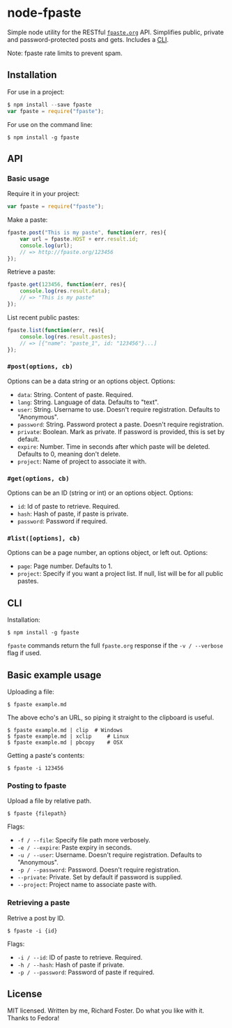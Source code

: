 # node-fpaste

Simple node utility for the RESTful [`fpaste.org`](http://fpaste.org) API.
Simplifies public, private and password-protected posts and gets.
Includes a [CLI](#cli).

Note: fpaste rate limits to prevent spam.

## Installation
For use in a project:

```js
$ npm install --save fpaste
var fpaste = require("fpaste");
```

For use on the command line:

```
$ npm install -g fpaste
```

## API

### Basic usage
Require it in your project:

```js
var fpaste = require("fpaste");
```

Make a paste:

```js
fpaste.post("This is my paste", function(err, res){
	var url = fpaste.HOST + err.result.id;
	console.log(url);
	// => http://fpaste.org/123456
});
```

Retrieve a paste:

```js
fpaste.get(123456, function(err, res){
	console.log(res.result.data);
	// => "This is my paste"
});
```

List recent public pastes:

```js
fpaste.list(function(err, res){
	console.log(res.result.pastes);
	// => [{"name": "paste_1", id: "123456"}...]
});
```

### `#post(options, cb)`
Options can be a data string or an options object.
Options:
- `data`: String. Content of paste. Required.
- `lang`: String. Language of data. Defaults to "text".
- `user`: String. Username to use. Doesn't require registration. Defaults to "Anonymous".
- `password`: String. Password protect a paste. Doesn't require registration.
- `private`: Boolean. Mark as private. If password is provided, this is set by default.
- `expire`: Number. Time in seconds after which paste will be deleted. Defaults to 0, meaning don't delete.
- `project`: Name of project to associate it with.

### `#get(options, cb)`
Options can be an ID (string or int) or an options object.
Options:
- `id`: Id of paste to retrieve. Required.
- `hash`: Hash of paste, if paste is private.
- `password`: Password if required.

### `#list([options], cb)`
Options can be a page number, an options object, or left out.
Options:
- `page`: Page number. Defaults to 1.
- `project`: Specify if you want a project list. If null, list will be for all public pastes.

## CLI
Installation:

```
$ npm install -g fpaste
```

`fpaste` commands return the full `fpaste.org` response if the `-v / --verbose` flag if used.

## Basic example usage
Uploading a file:

```
$ fpaste example.md
```

The above echo's an URL, so piping it straight to the clipboard is useful.

```
$ fpaste example.md | clip	# Windows
$ fpaste example.md | xclip		# Linux
$ fpaste example.md | pbcopy	# OSX
```

Getting a paste's contents:

```
$ fpaste -i 123456
```

### Posting to fpaste
Upload a file by relative path.
```
$ fpaste {filepath}
```

Flags:
- `-f / --file`: Specify file path more verbosely.
- `-e / --expire`: Paste expiry in seconds.
- `-u / --user`: Username. Doesn't require registration. Defaults to "Anonymous".
- `-p / --password`: Password. Doesn't require registration.
- `--private`: Private. Set by default if password is supplied.
- `--project`: Project name to associate paste with.

### Retrieving a paste
Retrive a post by ID.
```
$ fpaste -i {id}
```

Flags:
- `-i / --id`: ID of paste to retrieve. Required.
- `-h / --hash`: Hash of paste if private.
- `-p / --password`: Password of paste if required.

## License
MIT licensed. Written by me, Richard Foster. Do what you like with it.
Thanks to Fedora!